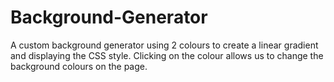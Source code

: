 # Background-Generator
A custom background generator using 2 colours to create a linear gradient and displaying the CSS style.
Clicking on the colour allows us to change the background colours on the page.

